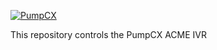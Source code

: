 [![PumpCX](https://github.com/hamishca/IVR/actions/workflows/build.yml/badge.svg)](https://github.com/hamishca/IVR/actions/workflows/build.yml)

This repository controls the PumpCX ACME IVR

